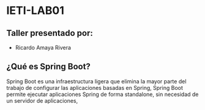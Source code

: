 # IETI-LAB01


## Taller presentado por:
* Ricardo Amaya Rivera 

## ¿Qué es Spring Boot?
Spring Boot es una infraestructura ligera que elimina la mayor parte del trabajo de configurar las aplicaciones basadas en Spring, Spring Boot permite ejecutar aplicaciones Spring de forma standalone, sin necesidad de un servidor de aplicaciones, 
